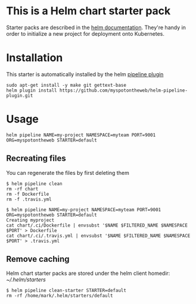 
# This is a Helm chart starter pack

Starter packs are described in the [helm documentation](https://docs.helm.sh/developing_charts/#chart-starter-packs). 
They're handy in order to initialize a new project for deployment onto Kubernetes. 

# Installation

This starter is automatically installed by the helm [pipeline plugin](https://github.com/myspotontheweb/helm-pipeline-plugin)

```
sudo apt-get install -y make git gettext-base
helm plugin install https://github.com/myspotontheweb/helm-pipeline-plugin.git
```

# Usage

```
helm pipeline NAME=my-project NAMESPACE=myteam PORT=9001 ORG=myspotontheweb STARTER=default
```

## Recreating files

You can regenerate the files by first deleting them

```
$ helm pipeline clean
rm -rf chart
rm -f Dockerfile
rm -f .travis.yml

$ helm pipeline NAME=my-project NAMESPACE=myteam PORT=9001 ORG=myspotontheweb STARTER=default
Creating myproject
cat chart/.ci/Dockerfile | envsubst '$NAME $FILTERED_NAME $NAMESPACE $PORT' > Dockerfile
cat chart/.ci/.travis.yml | envsubst '$NAME $FILTERED_NAME $NAMESPACE $PORT' > .travis.yml
```

## Remove caching

Helm chart starter packs are stored under the helm client homedir: *~/.helm/starters*

```
$ helm pipeline clean-starter STARTER=default
rm -rf /home/mark/.helm/starters/default
```
